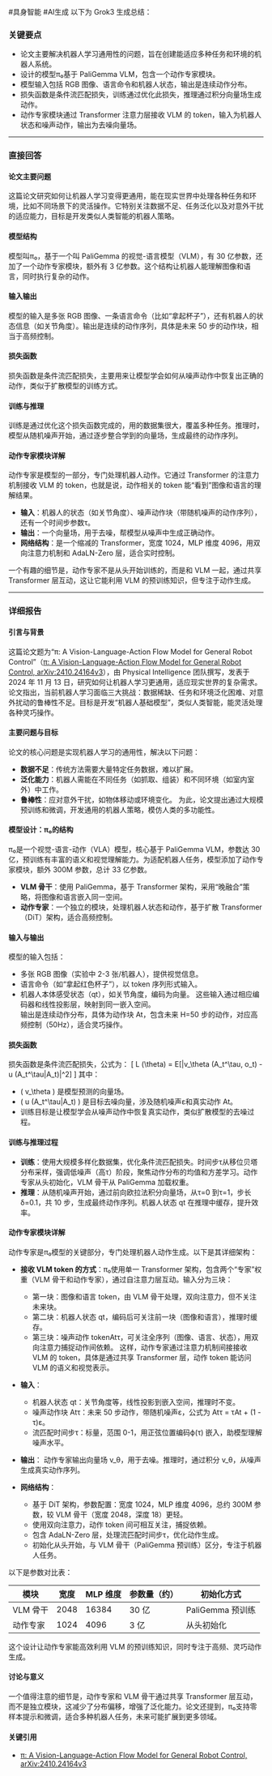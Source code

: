 #具身智能 #AI生成
以下为 Grok3 生成总结：
### 关键要点
- 论文主要解决机器人学习通用性的问题，旨在创建能适应多种任务和环境的机器人系统。
- 设计的模型π₀基于 PaliGemma VLM，包含一个动作专家模块。
- 模型输入包括 RGB 图像、语言命令和机器人状态，输出是连续动作分布。
- 损失函数是条件流匹配损失，训练通过优化此损失，推理通过积分向量场生成动作。
- 动作专家模块通过 Transformer 注意力层接收 VLM 的 token，输入为机器人状态和噪声动作，输出为去噪向量场。

---

### 直接回答

#### 论文主要问题
这篇论文研究如何让机器人学习变得更通用，能在现实世界中处理各种任务和环境，比如不同场景下的灵活操作。它特别关注数据不足、任务泛化以及对意外干扰的适应能力，目标是开发类似人类智能的机器人策略。

#### 模型结构
模型叫π₀，基于一个叫 PaliGemma 的视觉-语言模型（VLM），有 30 亿参数，还加了一个动作专家模块，额外有 3 亿参数。这个结构让机器人能理解图像和语言，同时执行复杂的动作。

#### 输入输出
模型的输入是多张 RGB 图像、一条语言命令（比如“拿起杯子”），还有机器人的状态信息（如关节角度）。输出是连续的动作序列，具体是未来 50 步的动作块，相当于高频控制。

#### 损失函数
损失函数是条件流匹配损失，主要用来让模型学会如何从噪声动作中恢复出正确的动作，类似于扩散模型的训练方式。

#### 训练与推理
训练是通过优化这个损失函数完成的，用的数据集很大，覆盖多种任务。推理时，模型从随机噪声开始，通过逐步整合学到的向量场，生成最终的动作序列。

#### 动作专家模块详解
动作专家是模型的一部分，专门处理机器人动作。它通过 Transformer 的注意力机制接收 VLM 的 token，也就是说，动作相关的 token 能“看到”图像和语言的理解结果。  
- **输入**：机器人的状态（如关节角度）、噪声动作块（带随机噪声的动作序列），还有一个时间步参数τ。  
- **输出**：一个向量场，用于去噪，帮模型从噪声中生成正确动作。  
- **网络结构**：是一个缩减的 Transformer，宽度 1024，MLP 维度 4096，用双向注意力机制和 AdaLN-Zero 层，适合实时控制。

一个有趣的细节是，动作专家不是从头开始训练的，而是和 VLM 一起，通过共享 Transformer 层互动，这让它能利用 VLM 的预训练知识，但专注于动作生成。

---

### 详细报告

#### 引言与背景
这篇论文题为“π: A Vision-Language-Action Flow Model for General Robot Control”（[π: A Vision-Language-Action Flow Model for General Robot Control, arXiv:2410.24164v3](https://arxiv.org/abs/2410.24164)），由 Physical Intelligence 团队撰写，发表于 2024 年 11 月 13 日，研究如何让机器人学习更通用，适应现实世界的复杂需求。论文指出，当前机器人学习面临三大挑战：数据稀缺、任务和环境泛化困难、对意外扰动的鲁棒性不足。目标是开发“机器人基础模型”，类似人类智能，能灵活处理各种灵巧操作。

#### 主要问题与目标
论文的核心问题是实现机器人学习的通用性，解决以下问题：
- **数据不足**：传统方法需要大量特定任务数据，难以扩展。
- **泛化能力**：机器人需能在不同任务（如抓取、组装）和不同环境（如室内室外）中工作。
- **鲁棒性**：应对意外干扰，如物体移动或环境变化。
为此，论文提出通过大规模预训练和微调，开发通用的机器人策略，模仿人类的多功能性。

#### 模型设计：π₀的结构
π₀是一个视觉-语言-动作（VLA）模型，核心基于 PaliGemma VLM，参数达 30 亿，预训练有丰富的语义和视觉理解能力。为适配机器人任务，模型添加了动作专家模块，额外 300M 参数，总计 33 亿参数。  
- **VLM 骨干**：使用 PaliGemma，基于 Transformer 架构，采用“晚融合”策略，将图像和语言嵌入同一空间。
- **动作专家**：一个独立的模块，处理机器人状态和动作，基于扩散 Transformer（DiT）架构，适合高频控制。

#### 输入与输出
模型的输入包括：
- 多张 RGB 图像（实验中 2-3 张/机器人），提供视觉信息。
- 语言命令（如“拿起红色杯子”），以 token 序列形式输入。
- 机器人本体感受状态（qt），如关节角度，编码为向量。
这些输入通过相应编码器和线性投影层，映射到同一嵌入空间。  
输出是连续动作分布，具体为动作块 At，包含未来 H=50 步的动作，对应高频控制（50Hz），适合灵巧操作。

#### 损失函数
损失函数是条件流匹配损失，公式为：
\[ L (\theta) = E[\|v_\theta (A_t^\tau, o_t) - u (A_t^\tau|A_t)\|^2] \]
其中：
- \( v_\theta \) 是模型预测的向量场。
- \( u (A_t^\tau|A_t) \) 是目标去噪向量，涉及随机噪声ε和真实动作 At。
- 训练目标是让模型学会从噪声动作中恢复真实动作，类似扩散模型的去噪过程。

#### 训练与推理过程
- **训练**：使用大规模多样化数据集，优化条件流匹配损失。时间步τ从移位贝塔分布采样，强调低噪声（高τ）阶段，聚焦动作分布的均值和方差学习。动作专家从头初始化，VLM 骨干从 PaliGemma 加载权重。
- **推理**：从随机噪声开始，通过前向欧拉法积分向量场，从τ=0 到τ=1，步长δ=0.1，共 10 步，生成最终动作序列。机器人状态 qt 在推理中缓存，提升效率。

#### 动作专家模块详解
动作专家是π₀模型的关键部分，专门处理机器人动作生成。以下是其详细架构：
- **接收 VLM token 的方式**：π₀使用单一 Transformer 架构，包含两个“专家”权重（VLM 骨干和动作专家），通过自注意力层互动。输入分为三块：
  - 第一块：图像和语言 token，由 VLM 骨干处理，双向注意力，但不关注未来块。
  - 第二块：机器人状态 qt，编码后可关注前一块（图像和语言），推理时缓存。
  - 第三块：噪声动作 tokenAtτ，可关注全序列（图像、语言、状态），用双向注意力捕捉动作间依赖。
  这样，动作专家通过注意力机制间接接收 VLM 的 token，具体是通过共享 Transformer 层，动作 token 能访问 VLM 的语义和视觉表示。

- **输入**：
  - 机器人状态 qt：关节角度等，线性投影到嵌入空间，推理时不变。
  - 噪声动作块 Atτ：未来 50 步动作，带随机噪声ε，公式为 Atτ = τAt + (1 - τ)ε。
  - 流匹配时间步τ：标量，范围 0-1，用正弦位置编码ϕ(τ) 嵌入，助模型理解噪声水平。

- **输出**：
  动作专家输出向量场 v_θ，用于去噪。推理时，通过积分 v_θ，从噪声生成真实动作序列。

- **网络结构**：
  - 基于 DiT 架构，参数配置：宽度 1024，MLP 维度 4096，总约 300M 参数，较 VLM 骨干（宽度 2048，深度 18）更轻。
  - 使用双向注意力，动作 token 间可相互关注，捕捉依赖。
  - 包含 AdaLN-Zero 层，处理流匹配时间步τ，优化动作生成。
  - 初始化从头开始，与 VLM 骨干（PaliGemma 预训练）区分，专注于机器人任务。

以下是参数对比表：

| 模块         | 宽度 | MLP 维度 | 参数量（约） | 初始化方式       |
|--------------|------|---------|--------------|------------------|
| VLM 骨干      | 2048 | 16384   | 30 亿         | PaliGemma 预训练  |
| 动作专家     | 1024 | 4096    | 3 亿          | 从头初始化       |

这个设计让动作专家能高效利用 VLM 的预训练知识，同时专注于高频、灵巧动作生成。

#### 讨论与意义
一个值得注意的细节是，动作专家和 VLM 骨干通过共享 Transformer 层互动，而不是独立模块，这减少了分布偏移，增强了泛化能力。论文还提到，π₀支持零样本提示和微调，适合多种机器人任务，未来可能扩展到更多领域。

#### 关键引用
- [π: A Vision-Language-Action Flow Model for General Robot Control, arXiv:2410.24164v3](https://arxiv.org/abs/2410.24164)